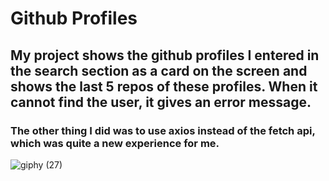 # Github Profiles
## My project shows the github profiles I entered in the search section as a card on the screen and shows the last 5 repos of these profiles. When it cannot find the user, it gives an error message. 
### The other thing I did was to use axios instead of the fetch api, which was quite a new experience for me.
![giphy (27)](https://github.com/Bahadir-Uysal/Github-Profiles/assets/149229956/f8b57d23-d81c-466d-86ab-05044f1cb50a)
